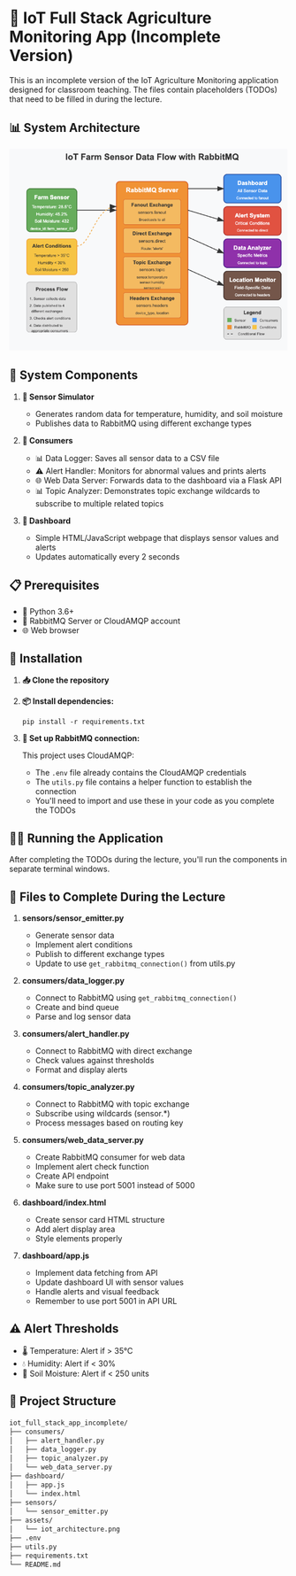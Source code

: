 # 🌱 IoT Full Stack Agriculture Monitoring App (Incomplete Version)

This is an incomplete version of the IoT Agriculture Monitoring application designed for classroom teaching. The files contain placeholders (TODOs) that need to be filled in during the lecture.

## 📊 System Architecture

![IoT Farm Sensor Data Flow with RabbitMQ](assets/iot_architecture.png)

## 🧩 System Components

1. **📡 Sensor Simulator**
   - Generates random data for temperature, humidity, and soil moisture
   - Publishes data to RabbitMQ using different exchange types

2. **🔄 Consumers**
   - 📊 Data Logger: Saves all sensor data to a CSV file
   - ⚠️ Alert Handler: Monitors for abnormal values and prints alerts
   - 🌐 Web Data Server: Forwards data to the dashboard via a Flask API
   - 📊 Topic Analyzer: Demonstrates topic exchange wildcards to subscribe to multiple related topics

3. **📱 Dashboard**
   - Simple HTML/JavaScript webpage that displays sensor values and alerts
   - Updates automatically every 2 seconds

## 📋 Prerequisites

- 🐍 Python 3.6+
- 🐰 RabbitMQ Server or CloudAMQP account
- 🌐 Web browser

## 🔧 Installation

1. **📥 Clone the repository**

2. **📦 Install dependencies:**
   ```
   pip install -r requirements.txt
   ```

3. **🔑 Set up RabbitMQ connection:**
   
   This project uses CloudAMQP:
   - The `.env` file already contains the CloudAMQP credentials
   - The `utils.py` file contains a helper function to establish the connection
   - You'll need to import and use these in your code as you complete the TODOs

## 🏃‍♂️ Running the Application

After completing the TODOs during the lecture, you'll run the components in separate terminal windows.

## 📄 Files to Complete During the Lecture

1. **sensors/sensor_emitter.py**
   - Generate sensor data
   - Implement alert conditions
   - Publish to different exchange types
   - Update to use `get_rabbitmq_connection()` from utils.py

2. **consumers/data_logger.py**
   - Connect to RabbitMQ using `get_rabbitmq_connection()`
   - Create and bind queue
   - Parse and log sensor data

3. **consumers/alert_handler.py**
   - Connect to RabbitMQ with direct exchange
   - Check values against thresholds
   - Format and display alerts

4. **consumers/topic_analyzer.py**
   - Connect to RabbitMQ with topic exchange
   - Subscribe using wildcards (sensor.*)
   - Process messages based on routing key

5. **consumers/web_data_server.py**
   - Create RabbitMQ consumer for web data
   - Implement alert check function
   - Create API endpoint
   - Make sure to use port 5001 instead of 5000

6. **dashboard/index.html**
   - Create sensor card HTML structure
   - Add alert display area
   - Style elements properly

7. **dashboard/app.js**
   - Implement data fetching from API
   - Update dashboard UI with sensor values
   - Handle alerts and visual feedback
   - Remember to use port 5001 in API URL

## ⚠️ Alert Thresholds

- 🌡️ Temperature: Alert if > 35°C
- 💧 Humidity: Alert if < 30%
- 🌱 Soil Moisture: Alert if < 250 units

## 📁 Project Structure

```
iot_full_stack_app_incomplete/
├── consumers/
│   ├── alert_handler.py
│   ├── data_logger.py
│   ├── topic_analyzer.py
│   └── web_data_server.py
├── dashboard/
│   ├── app.js
│   └── index.html
├── sensors/
│   └── sensor_emitter.py
├── assets/
│   └── iot_architecture.png
├── .env
├── utils.py
├── requirements.txt
└── README.md
``` 